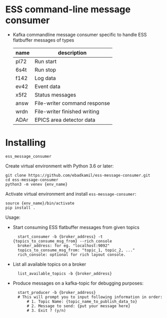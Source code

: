 # ESS command-line message consumer
  - Kafka commandline message consumer specific to handle ESS flatbuffer messages
    of types

    |name|description|
    |----|-----------|
    |pl72|Run start|
    |6s4t|Run stop|
    |f142|Log data|
    |ev42|Event data|
    |x5f2|Status messages|
    |answ|File-writer command response|
    |wrdn|File-writer finished writing|
    |ADAr|EPICS area detector data|
Installing
==========

`ess_message_consumer`

Create virtual environment with Python 3.6 or later:

    git clone https://github.com/ebadkamil/ess-message-consumer.git
    cd ess-message-consumer
    python3 -m venev {env_name}

Activate virtual environment and install `ess-message-consumer`:

    source {env_name}/bin/activate
    pip install .

Usage:

- Start consuming ESS flatbuffer messages from given topics

        start_consumer -b {broker_address} -t {topics_to_consume_msg_from} --rich_console
        broker_address: for eg. "localhost:9092"
        topics_to_consume_msg_from: "topic_1, topic_2, ..."
        rich_console: optional for rich layout console.

- List all available topics on a broker

        list_available_topics -b {broker_address}

- Produce messages on a kafka-topic for debugging purposes:

        start_producer -b {broker_address}
        # This will prompt you to input following information in order:
            # 1. Topic Name: {topic_name_to_publish_data_to}
            # 2. Message to send: {put your message here}
            # 3. Exit ? (y/n)